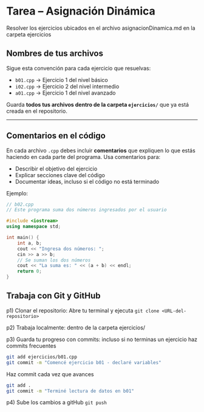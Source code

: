 ﻿# Tarea  – Asignación Dinámica
Resolver los ejercicios ubicados en el archivo asignacionDinamica.md en la carpeta ejercicios

## Nombres de tus archivos 
Sigue esta convención para cada ejercicio que resuelvas:

- `b01.cpp` → Ejercicio 1 del nivel básico
- `i02.cpp` → Ejercicio 2 del nivel intermedio
- `a01.cpp` → Ejercicio 1 del nivel avanzado

Guarda **todos tus archivos dentro de la carpeta `ejercicios/`** que ya está creada en el repositorio.

---

## Comentarios en el código

En cada archivo `.cpp` debes incluir **comentarios** que expliquen lo que estás haciendo en cada parte del programa. Usa comentarios para:

- Describir el objetivo del ejercicio
- Explicar secciones clave del código
- Documentar ideas, incluso si el código no está terminado

Ejemplo:

```cpp
// b02.cpp
// Este programa suma dos números ingresados por el usuario

#include <iostream>
using namespace std;

int main() {
    int a, b;
    cout << "Ingresa dos números: ";
    cin >> a >> b;
    // Se suman los dos números
    cout << "La suma es: " << (a + b) << endl;
    return 0;
}
```

## Trabaja con Git y GitHub

p1) Clonar el repositorio: Abre tu terminal y ejecuta
    `git clone <URL-del-repositorio>`

p2) Trabaja localmente: dentro de la carpeta ejercicios/

p3) Guarda tu progreso con commits: incluso si no terminas
    un ejercicio haz commits frecuentes 

```bash
git add ejercicios/b01.cpp
git commit -m "Comencé ejercicio b01 - declaré variables"
```
Haz commit cada vez que avances
```bash
git add .
git commit -m "Terminé lectura de datos en b01"  
```

p4) Sube los cambios a gitHub
    `git push`



